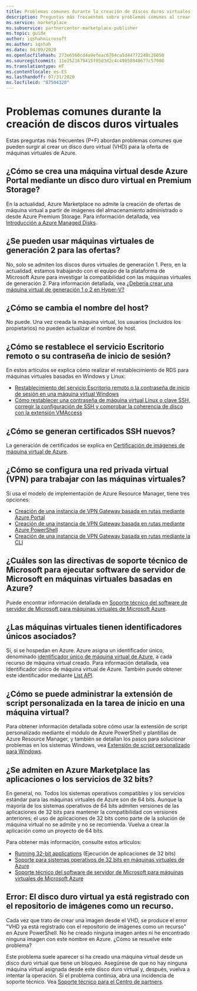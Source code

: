 ```yaml
---
title: Problemas comunes durante la creación de discos duros virtuales (P+F)
description: Preguntas más frecuentes sobre problemas comunes al crear un disco duro virtual (VHD)
ms.service: marketplace
ms.subservice: partnercenter-marketplace-publisher
ms.topic: guide
author: iqshahmicrosoft
ms.author: iqshah
ms.date: 04/09/2020
ms.openlocfilehash: 273e6560cd4a9efeac6704ca5d44772248c26050
ms.sourcegitcommit: 11e2521679415f05d3d2c4c49858940677c57900
ms.translationtype: HT
ms.contentlocale: es-ES
ms.lasthandoff: 07/31/2020
ms.locfileid: "87504320"
---
```

# <a name="common-issues-during-vhd-creation"></a>Problemas comunes durante la creación de discos duros virtuales

Estas preguntas más frecuentes (P+F) abordan problemas comunes que pueden surgir al crear un disco duro virtual (VHD) para la oferta de máquinas virtuales de Azure.

## <a name="how-do-i-create-a-vm-from-the-azure-portal-using-a-vhd-in-premium-storage"></a>¿Cómo se crea una máquina virtual desde Azure Portal mediante un disco duro virtual en Premium Storage?

En la actualidad, Azure Marketplace no admite la creación de ofertas de máquina virtual a partir de imágenes del almacenamiento administrado o desde Azure Premium Storage. Para información detallada, vea [Introducción a Azure Managed Disks](../../virtual-machines/windows/managed-disks-overview.md).

## <a name="can-i-use-generation-2-vms-for-offers"></a>¿Se pueden usar máquinas virtuales de generación 2 para las ofertas?

No, solo se admiten los discos duros virtuales de generación 1. Pero, en la actualidad, estamos trabajando con el equipo de la plataforma de Microsoft Azure para investigar la compatibilidad con las máquinas virtuales de generación 2. Para información detallada, vea [¿Debería crear una máquina virtual de generación 1 o 2 en Hyper-V?](https://docs.microsoft.com/windows-server/virtualization/hyper-v/plan/should-i-create-a-generation-1-or-2-virtual-machine-in-hyper-v)

## <a name="how-do-i-change-the-name-of-the-host"></a>¿Cómo se cambia el nombre del host?

No puede. Una vez creada la máquina virtual, los usuarios (incluidos los propietarios) no pueden actualizar el nombre de host.

## <a name="how-do-i-reset-the-remote-desktop-service-or-its-sign-in-password"></a>¿Cómo se restablece el servicio Escritorio remoto o su contraseña de inicio de sesión?

En estos artículos se explica cómo realizar el restablecimiento de RDS para máquinas virtuales basadas en Windows y Linux:

* [Restablecimiento del servicio Escritorio remoto o la contraseña de inicio de sesión en una máquina virtual Windows](/azure/virtual-machines/troubleshooting/reset-rdp)
* [Cómo restablecer una contraseña de máquina virtual Linux o clave SSH, corregir la configuración de SSH y comprobar la coherencia de disco con la extensión VMAccess](/azure/virtual-machines/extensions/vmaccess)

## <a name="how-do-i-generate-new-ssh-certificates"></a>¿Cómo se generan certificados SSH nuevos?

La generación de certificados se explica en [Certificación de imágenes de máquina virtual de Azure](https://aks.ms/CertifyVMimage).

## <a name="how-do-i-configure-a-virtual-private-network-vpn-to-work-with-my-vms"></a>¿Cómo se configura una red privada virtual (VPN) para trabajar con las máquinas virtuales?

Si usa el modelo de implementación de Azure Resource Manager, tiene tres opciones:

* [Creación de una instancia de VPN Gateway basada en rutas mediante Azure Portal](../../vpn-gateway/create-routebased-vpn-gateway-portal.md)
* [Creación de una instancia de VPN Gateway basada en rutas mediante Azure PowerShell](../../vpn-gateway/create-routebased-vpn-gateway-powershell.md)
* [Creación de una instancia de VPN Gateway basada en rutas mediante la CLI](../../vpn-gateway/create-routebased-vpn-gateway-cli.md)

## <a name="what-are-microsoft-support-policies-for-running-microsoft-server-software-on-azure-based-vms"></a>¿Cuáles son las directivas de soporte técnico de Microsoft para ejecutar software de servidor de Microsoft en máquinas virtuales basadas en Azure?

Puede encontrar información detallada en [Soporte técnico del software de servidor de Microsoft para máquinas virtuales de Microsoft Azure](https://support.microsoft.com/help/2721672/microsoft-server-software-support-for-microsoft-azure-virtual-machines).

## <a name="do-virtual-machines-have-unique-identifiers-associated-with-them"></a>¿Las máquinas virtuales tienen identificadores únicos asociados?

Sí, si se hospedan en Azure. Azure asigna un identificador único, denominado [identificador único de máquina virtual de Azure](https://blogs.msdn.microsoft.com/wasimbloch/2016/10/20/azure-virtual-machine-unique-id/), a cada recurso de máquina virtual creado. Para información detallada, vea Identificador único de máquina virtual de Azure. También puede obtener este identificador mediante [List API](https://docs.microsoft.com/rest/api/compute/virtualmachines/list).

## <a name="in-a-vm-how-do-i-manage-the-custom-script-extension-in-the-startup-task"></a>¿Cómo se puede administrar la extensión de script personalizada en la tarea de inicio en una máquina virtual?

Para obtener información detallada sobre cómo usar la extensión de script personalizado mediante el módulo de Azure PowerShell y plantillas de Azure Resource Manager, y también se detallan los pasos para solucionar problemas en los sistemas Windows, vea [Extensión de script personalizado para Windows](/azure/virtual-machines/extensions/custom-script-windows).

## <a name="are-32-bit-applications-or-services-supported-in-azure-marketplace"></a>¿Se admiten en Azure Marketplace las aplicaciones o los servicios de 32 bits?

En general, no. Todos los sistemas operativos compatibles y los servicios estándar para las máquinas virtuales de Azure son de 64 bits. Aunque la mayoría de los sistemas operativos de 64 bits admiten versiones de las aplicaciones de 32 bits para mantener la compatibilidad con versiones anteriores; el uso de aplicaciones de 32 bits como parte de la solución de máquina virtual no se admite y no se recomienda. Vuelva a crear la aplicación como un proyecto de 64 bits.

Para obtener más información, consulte estos artículos:

* [Running 32-bit applications](https://docs.microsoft.com/windows/desktop/WinProg64/running-32-bit-applications) (Ejecución de aplicaciones de 32 bits)
* [Soporte para sistemas operativos de 32 bits en máquinas virtuales de Azure](https://support.microsoft.com/help/4021388/support-for-32-bit-operating-systems-in-azure-virtual-machines)
* [Soporte técnico del software de servidor de Microsoft para máquinas virtuales de Microsoft Azure](https://support.microsoft.com/help/2721672/microsoft-server-software-support-for-microsoft-azure-virtual-machines)

## <a name="error-vhd-is-already-registered-with-image-repository-as-the-resource"></a>Error: El disco duro virtual ya está registrado con el repositorio de imágenes como un recurso.

Cada vez que trato de crear una imagen desde el VHD, se produce el error "VHD ya está registrado con el repositorio de imágenes como un recurso" en Azure PowerShell. No he creado ninguna imagen antes ni he encontrado ninguna imagen con este nombre en Azure. ¿Cómo se resuelve este problema?

Este problema suele aparecer si ha creado una máquina virtual desde un disco duro virtual que tiene un bloqueo. Asegúrese de que no hay ninguna máquina virtual asignada desde este disco duro virtual y, después, vuelva a intentar la operación. Si el problema continúa, abra una incidencia de soporte técnico. Vea [Soporte técnico para el Centro de partners](support.md).
